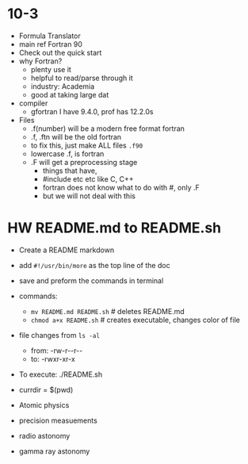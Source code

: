 # 10-3

- Formula Translator
- main ref Fortran 90
- Check out the quick start
- why Fortran?
  - plenty use it
  - helpful to read/parse through it
  - industry: Academia
  - good at taking large dat
- compiler
  - gfortran I have 9.4.0, prof has 12.2.0s
- Files
  - .f(number) will be a modern free format fortran
  - .f, .ftn will be the old fortran
  - to fix this, just make ALL files `.f90`
  - lowercase .f, is fortran
  - .F will get a preprocessing stage
    - things that have,
    - #include etc etc like C, C++
    - fortran does not know what to do with #, only .F
    - but we will not deal with this

# HW README.md to README.sh

- Create a README markdown
- add `#!/usr/bin/more` as the top line of the doc
- save and preform the commands in terminal
- commands:

  - `mv README.md README.sh` # deletes README.md
  - `chmod a+x README.sh` # creates executable, changes color of file

- file changes from `ls -al`

  - from: -rw-r--r--
  - to: -rwxr-xr-x

- To execute: ./README.sh

- currdir = $(pwd)
- Atomic physics
- precision measuements

- radio astonomy
- gamma ray astonomy

